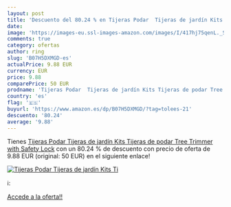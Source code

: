 ```yaml
---
layout: post
title: 'Descuento del 80.24 % en Tijeras Podar  Tijeras de jardín Kits Ti'
date: 
image: 'https://images-eu.ssl-images-amazon.com/images/I/417hj75qenL._SL200_.jpg'
comments: true
category: ofertas
author: ring
slug: 'B07H5DXMGD-es'
actualPrice: 9.88 EUR
currency: EUR
price: 9.88
comparePrice: 50 EUR
prodname: 'Tijeras Podar  Tijeras de jardín Kits Tijeras de podar Tree Trimmer with Safety Lock'
country: 'es'
flag: '🇪🇸'
buyurl: 'https://www.amazon.es/dp/B07H5DXMGD/?tag=tolees-21'
descuento: '80.24'
average: '9.88'
---
```


Tienes [Tijeras Podar  Tijeras de jardín Kits Tijeras de podar Tree Trimmer with Safety Lock](https://www.amazon.es/dp/B07H5DXMGD/?tag=tolees-21) con un 80.24 % de descuento con precio de oferta de 9.88 EUR (original: 50 EUR) en el siguiente enlace!

[![Tijeras Podar  Tijeras de jardín Kits Ti](https://images-eu.ssl-images-amazon.com/images/I/417hj75qenL._SL200_.jpg)](https://www.amazon.es/dp/B07H5DXMGD/?tag=tolees-21)

ℹ️:


[Accede a la oferta!!](https://www.amazon.es/dp/B07H5DXMGD/?tag=tolees-21)
